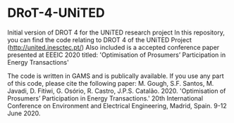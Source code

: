 # DRoT-4-UNiTED
Initial version of DROT 4 for the UNiTED research project
In this repository, you can find the code relating to DROT 4 of the UNiTED Project (http://united.inesctec.pt/)
Also included is a accepted conference paper presented at EEEIC 2020 titled: 'Optimisation of Prosumers’ Participation 
in Energy Transactions'

The code is written in GAMS and is publically available. If you use any part of this code, please cite the following paper: 
  M. Gough, S.F. Santos, M. Javadi, D. Fitiwi, G. Osório, R. Castro, J.P.S. Catalão. 2020. 'Optimisation of Prosumers’    Participation in Energy Transactions.' 20th International Conference on Environment and Electrical Engineering, Madrid, Spain. 9-12 June 2020. 

